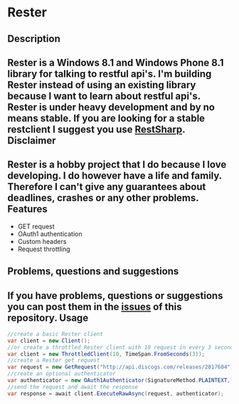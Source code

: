 Rester
=
Description
-
Rester is a Windows 8.1 and Windows Phone 8.1 library for talking to restful api's. I'm building Rester instead of using an existing library because I want to learn about restful api's.
Rester is under heavy development and by no means stable. If you are looking for a stable restclient I suggest you use [RestSharp](http://restsharp.org/).
Disclaimer
-
Rester is a hobby project that I do because I love developing. I do however have a life and family. Therefore I can't give any guarantees about deadlines, crashes or any other problems.
Features
-
* GET request
* OAuth1 authentication
* Custom headers
* Request throttling

Problems, questions and suggestions
-
If you have problems, questions or suggestions you can post them in the [issues](https://github.com/bartw/Rester/issues) of this repository.
Usage
-
```c#
//create a basic Rester client
var client = new Client();
//or create a throttled Rester client with 10 request in every 3 seconds
var client = new ThrottledClient(10, TimeSpan.FromSeconds(3));
//create a Rester get request
var request = new GetRequest("http://api.discogs.com/releases/2817604");
//create an optional authenticator
var authenticator = new OAuth1Authenticator(SignatureMethod.PLAINTEXT, consumerKey, consumerSecret, tokenKey, tokenSecret, verifier);
//send the request and await the response
var response = await client.ExecuteRawAsync(request, authenticator);
```
